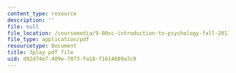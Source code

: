 ```yaml
---
content_type: resource
description: ''
file: null
file_location: /coursemedia/9-00sc-introduction-to-psychology-fall-2011/d92d74e7409e7873fa18f1614609a7c9_zPPsdsAQBx4.pdf
file_type: application/pdf
resourcetype: Document
title: 3play pdf file
uid: d92d74e7-409e-7873-fa18-f1614609a7c9
---
```

